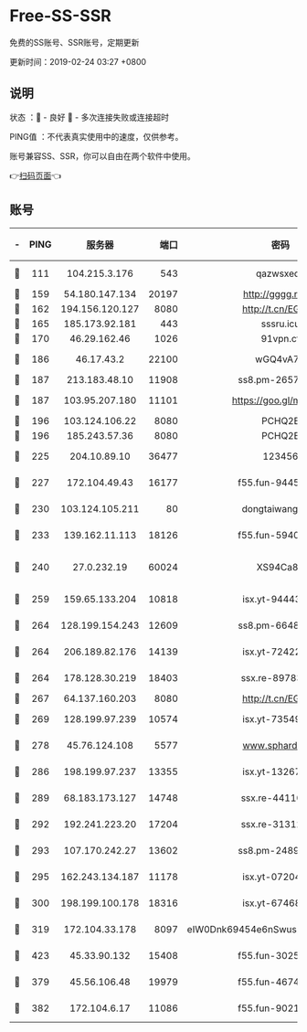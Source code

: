 # Free-SS-SSR

免费的SS账号、SSR账号，定期更新

更新时间：2019-02-24 03:27 +0800

## 说明

状态     ：🙂 - 良好 🙁 - 多次连接失败或连接超时

PING值   ：不代表真实使用中的速度，仅供参考。

账号兼容SS、SSR，你可以自由在两个软件中使用。

👉[扫码页面](https://liesauer.github.io/free-ss-ssr.github.io/)👈

## 账号

|-|PING|服务器|端口|密码|加密方式|区域|
|:----:|:----:|:-----:|-----:|:----:|:----:|:----:|
|🙂|111|104.215.3.176|543|qazwsxedc|aes-256-gcm|JP|
|🙂|159|54.180.147.134|20197|http://gggg.rocks|chacha20|KR|
|🙂|162|194.156.120.127|8080|http://t.cn/EGJIyrl|rc4-md5|RU|
|🙂|165|185.173.92.181|443|sssru.icu|rc4-md5|RU|
|🙂|170|46.29.162.46|1026|91vpn.cf|rc4-md5|RU|
|🙂|186|46.17.43.2|22100|wGQ4vA7D|aes-256-gcm|RU|
|🙂|187|213.183.48.10|11908|ss8.pm-26579445|rc4-md5|RU|
|🙂|187|103.95.207.180|11101|https://goo.gl/m1zu1p|chacha20-ietf|CN|
|🙂|196|103.124.106.22|8080|PCHQ2E|rc4-md5|US|
|🙂|196|185.243.57.36|8080|PCHQ2E|rc4-md5|US|
|🙂|225|204.10.89.10|36477|123456|aes-256-cfb|US|
|🙂|227|172.104.49.43|16177|f55.fun-94458242|aes-256-cfb|SG|
|🙂|230|103.124.105.211|80|dongtaiwang.com|aes-256-cfb|US|
|🙂|233|139.162.11.113|18126|f55.fun-59408328|aes-256-cfb|SG|
|🙂|240|27.0.232.19|60024|XS94Ca8K|xchacha20-ietf-poly1305|HK|
|🙂|259|159.65.133.204|10818|isx.yt-94443134|aes-256-cfb|SG|
|🙂|264|128.199.154.243|12609|ss8.pm-66482208|aes-256-cfb|SG|
|🙂|264|206.189.82.176|14139|isx.yt-72422097|aes-256-cfb|SG|
|🙂|264|178.128.30.219|18403|ssx.re-89783245|aes-256-cfb|SG|
|🙂|267|64.137.160.203|8080|http://t.cn/EGJIyrl|rc4-md5|CA|
|🙂|269|128.199.97.239|10574|isx.yt-73549094|aes-256-cfb|SG|
|🙂|278|45.76.124.108|5577|www.sphard.com|aes-256-cfb|AU|
|🙂|286|198.199.97.237|13355|isx.yt-13267292|aes-256-cfb|US|
|🙂|289|68.183.173.127|14748|ssx.re-44110237|aes-256-cfb|US|
|🙂|292|192.241.223.20|17204|ssx.re-31312379|aes-256-cfb|US|
|🙂|293|107.170.242.27|13602|ss8.pm-24894084|aes-256-cfb|US|
|🙂|295|162.243.134.187|11178|isx.yt-07204971|aes-256-cfb|US|
|🙂|300|198.199.100.178|18316|isx.yt-67468554|aes-256-cfb|US|
|🙂|319|172.104.33.178|8097|eIW0Dnk69454e6nSwuspv9DmS201tQ0D|aes-256-cfb|SG|
|🙂|423|45.33.90.132|15408|f55.fun-30254973|aes-256-cfb|US|
|🙂|379|45.56.106.48|19979|f55.fun-46740647|aes-256-cfb|US|
|🙁|382|172.104.6.17|11086|f55.fun-90218107|aes-256-cfb|US|
